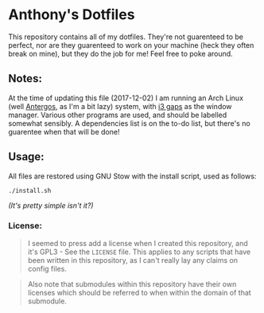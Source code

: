 # Anthony's Dotfiles

This repository contains all of my dotfiles. They're not guarenteed to be perfect, nor are they guarenteed to work on your machine (heck they often break on mine), but they do the job for me! Feel free to poke around.

## Notes:
At the time of updating this file (2017-12-02) I am running an Arch Linux (well [Antergos](https://antergos.com/), as I'm a bit lazy) system, with [i3 gaps](https://aur.archlinux.org/packages/i3-gaps/) as the window manager. Various other programs are used, and should be labelled somewhat sensibly. A dependencies list is on the to-do list, but there's no guarentee when that will be done!

## Usage:
All files are restored using GNU Stow with the install script, used as follows:
```
./install.sh
```
_(It's pretty simple isn't it?)_

### License:
 > I seemed to press add a license when I created this repository, and it's GPL3 - See the `LICENSE` file. This applies to any scripts that have been written in this repository, as I can't really lay any claims on config files. 

> Also note that submodules within this repository have their own licenses which should be referred to when within the domain of that submodule.
